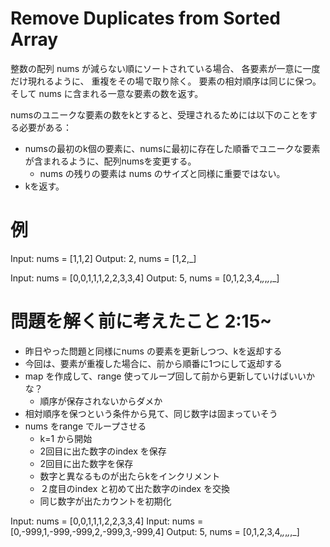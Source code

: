 # Remove Duplicates from Sorted Array
整数の配列 nums が減らない順にソートされている場合、
各要素が一意に一度だけ現れるように、 重複をその場で取り除く。
要素の相対順序は同じに保つ。
そして nums に含まれる一意な要素の数を返す。

numsのユニークな要素の数をkとすると、受理されるためには以下のことをする必要がある：
- numsの最初のk個の要素に、numsに最初に存在した順番でユニークな要素が含まれるように、配列numsを変更する。
  - nums の残りの要素は nums のサイズと同様に重要ではない。
- kを返す。

# 例
Input: nums = [1,1,2]
Output: 2, nums = [1,2,_]

Input: nums = [0,0,1,1,1,2,2,3,3,4]
Output: 5, nums = [0,1,2,3,4,_,_,_,_,_]


# 問題を解く前に考えたこと 2:15~
- 昨日やった問題と同様にnums の要素を更新しつつ、kを返却する
- 今回は、要素が重複した場合に、前から順番に1つにして返却する
- map を作成して、range 使ってループ回して前から更新していけばいいかな？
  - 順序が保存されないからダメか
- 相対順序を保つという条件から見て、同じ数字は固まっていそう
- nums をrange でループさせる
  - k=1 から開始
  - 2回目に出た数字のindex を保存
  - 2回目に出た数字を保存
  - 数字と異なるものが出たらkをインクリメント
  - ２度目のindex と初めて出た数字のindex を交換
  - 同じ数字が出たカウントを初期化

Input: nums = [0,0,1,1,1,2,2,3,3,4]
Input: nums = [0,-999,1,-999,-999,2,-999,3,-999,4]
Output: 5, nums = [0,1,2,3,4,_,_,_,_,_]

